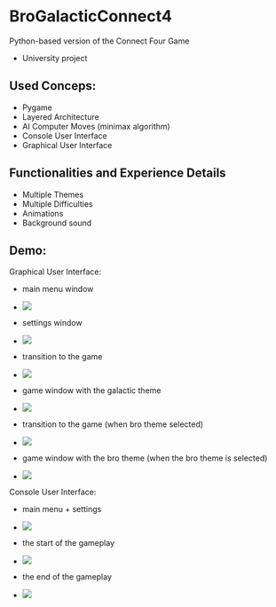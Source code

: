 # BroGalacticConnect4
Python-based version of the Connect Four Game
- University project

## Used Conceps:
  - Pygame
  - Layered Architecture
  - AI Computer Moves (minimax algorithm)
  - Console User Interface
  - Graphical User Interface
  
 ## Functionalities and Experience Details
  
  - Multiple Themes
  - Multiple Difficulties
  - Animations
  - Background sound
  
 ## Demo:
  Graphical User Interface:
  
  - main menu window
  - ![](presentation_images/menu.png)
  
  - settings window
  - ![](presentation_images/settings.png)

  - transition to the game
  - ![](presentation_images/transition%20galactic%20mode.png)
  
  - game window with the galactic theme
  - ![](presentation_images/galactic%20theme.png)

  - transition to the game (when bro theme selected)
  - ![](presentation_images/transition%20bro%20mode.png)

  - game window with the bro theme (when the bro theme is selected)
  - ![](presentation_images/bro%20mode%20theme.png)

  Console User Interface:
  
  - main menu + settings
  - ![](presentation_images/console%20settings.png)

  - the start of the gameplay
  - ![](presentation_images/console%20game1.png)

  - the end of the gameplay
  - ![](presentation_images/console%20game2.png)
  
 
